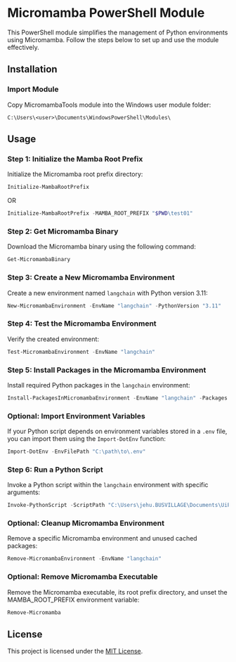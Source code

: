 # Micromamba PowerShell Module

This PowerShell module simplifies the management of Python environments using Micromamba. Follow the steps below to set up and use the module effectively.

## Installation

### Import Module

Copy MicromambaTools module into the Windows user module folder:

```
C:\Users\<user>\Documents\WindowsPowerShell\Modules\
```

## Usage

### Step 1: Initialize the Mamba Root Prefix

Initialize the Micromamba root prefix directory:

```powershell
Initialize-MambaRootPrefix
```

OR

```powershell
Initialize-MambaRootPrefix -MAMBA_ROOT_PREFIX "$PWD\test01"
```

### Step 2: Get Micromamba Binary

Download the Micromamba binary using the following command:

```powershell
Get-MicromambaBinary
```

### Step 3: Create a New Micromamba Environment

Create a new environment named `langchain` with Python version 3.11:

```powershell
New-MicromambaEnvironment -EnvName "langchain" -PythonVersion "3.11"
```

### Step 4: Test the Micromamba Environment

Verify the created environment:

```powershell
Test-MicromambaEnvironment -EnvName "langchain"
```

### Step 5: Install Packages in the Micromamba Environment

Install required Python packages in the `langchain` environment:

```powershell
Install-PackagesInMicromambaEnvironment -EnvName "langchain" -Packages @("langchain", "langchain-openai", "typer")
```

### Optional: Import Environment Variables

If your Python script depends on environment variables stored in a `.env` file, you can import them using the `Import-DotEnv` function:

```powershell
Import-DotEnv -EnvFilePath "C:\path\to\.env"
```

### Step 6: Run a Python Script

Invoke a Python script within the `langchain` environment with specific arguments:

```powershell
Invoke-PythonScript -ScriptPath "C:\Users\jehu.BUSVILLAGE\Documents\UiPath\openai\langchain_organizational_alignment_openai.py" -EnvName "langchain" -Arguments "-i IOCs Multiple alerts generated for an attack technique that has been extensively documented and for which comprehensive mitigation measures are already in place. Threat Intelligence Detailed reports and analysis from cybersecurity communities that have thoroughly covered the attack technique, providing clear guidelines for detection, prevention, and response. Scenario The SIEM system generates numerous alerts related to an attempted SQL injection attack against a web application. This technique is well-documented, and the organization has implemented strong input validation and parameterized queries as recommended mitigations. Despite the high volume of alerts, further investigation confirms that the attempted attacks were effectively neutralized by existing defenses. This scenario underscores the importance of fine-tuning SIEM rules and alert thresholds to focus on emerging threats and reduce the noise from well-understood and adequately mitigated techniques, thereby allowing the security team to allocate resources more efficiently."
```

### Optional: Cleanup Micromamba Environment

Remove a specific Micromamba environment and unused cached packages:

```powershell
Remove-MicromambaEnvironment -EnvName "langchain"
```

### Optional: Remove Micromamba Executable

Remove the Micromamba executable, its root prefix directory, and unset the MAMBA_ROOT_PREFIX environment variable:

```powershell
Remove-Micromamba
```

## License

This project is licensed under the [MIT License]().
